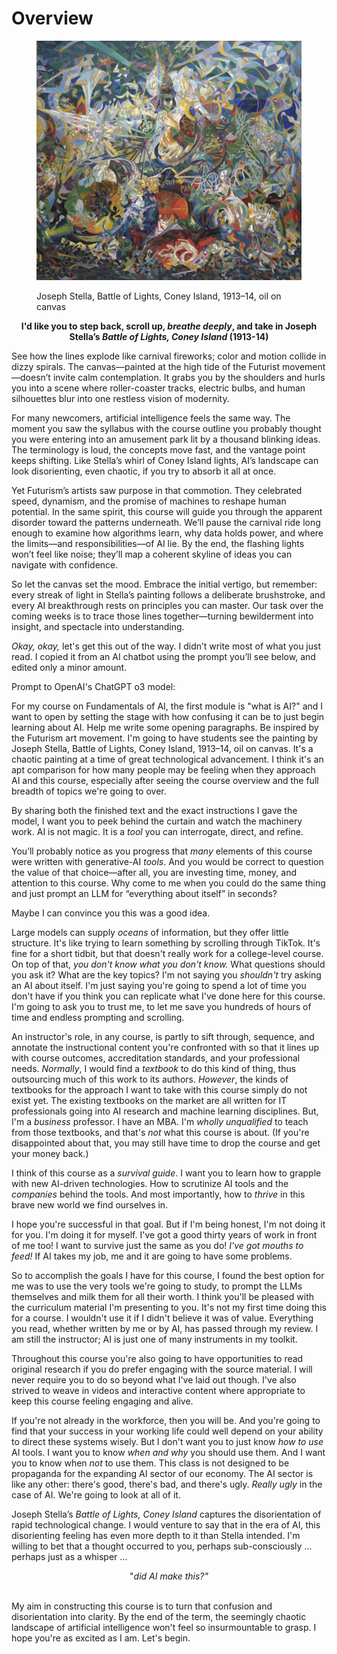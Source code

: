 # Overview

<figure><img src="../../module_1/1.0/poster.jpg" alt=""><figcaption><p>Joseph Stella, Battle of Lights, Coney Island, 1913–14, oil on canvas</p></figcaption></figure>

<p align="center"><strong>I'd like you to step back, scroll up, </strong><em><strong>breathe deeply</strong></em><strong>, and take in Joseph Stella’s </strong><em><strong>Battle of Lights, Coney Island</strong></em><strong> (1913-14)</strong></p>

See how the lines explode like carnival fireworks; color and motion collide in dizzy spirals. The canvas—painted at the high tide of the Futurist movement—doesn’t invite calm contemplation. It grabs you by the shoulders and hurls you into a scene where roller-coaster tracks, electric bulbs, and human silhouettes blur into one restless vision of modernity.

For many newcomers, artificial intelligence feels the same way. The moment you saw the syllabus with the course outline you probably thought you were entering into an amusement park lit by a thousand blinking ideas. The terminology is loud, the concepts move fast, and the vantage point keeps shifting. Like Stella’s whirl of Coney Island lights, AI’s landscape can look disorienting, even chaotic, if you try to absorb it all at once.

Yet Futurism’s artists saw purpose in that commotion. They celebrated speed, dynamism, and the promise of machines to reshape human potential. In the same spirit, this course will guide you through the apparent disorder toward the patterns underneath. We’ll pause the carnival ride long enough to examine how algorithms learn, why data holds power, and where the limits—and responsibilities—of AI lie. By the end, the flashing lights won’t feel like noise; they’ll map a coherent skyline of ideas you can navigate with confidence.

So let the canvas set the mood. Embrace the initial vertigo, but remember: every streak of light in Stella’s painting follows a deliberate brushstroke, and every AI breakthrough rests on principles you can master. Our task over the coming weeks is to trace those lines together—turning bewilderment into insight, and spectacle into understanding.

_Okay, okay,_ let's get this out of the way. I didn’t write most of what you just read. I copied it from an AI chatbot using the prompt you’ll see below, and edited only a minor amount.

Prompt to OpenAI's ChatGPT o3 model:

For my course on Fundamentals of AI, the first module is "what is AI?" and I want to open by setting the stage with how confusing it can be to just begin learning about AI. Help me write some opening paragraphs. Be inspired by the Futurism art movement. I'm going to have students see the painting by Joseph Stella, Battle of Lights, Coney Island, 1913–14, oil on canvas. It's a chaotic painting at a time of great technological advancement. I think it's an apt comparison for how many people may be feeling when they approach AI and this course, especially after seeing the course overview and the full breadth of topics we're going to over.

By sharing both the finished text and the exact instructions I gave the model, I want you to peek behind the curtain and watch the machinery work. AI is not magic. It is a _tool_ you can interrogate, direct, and refine.

You’ll probably notice as you progress that _many_ elements of this course were written with generative-AI _tools_. And you would be correct to question the value of that choice—after all, you are investing time, money, and attention to this course. Why come to me when you could do the same thing and just prompt an LLM for “everything about itself” in seconds?

Maybe I can convince you this was a good idea.

Large models can supply _oceans_ of information, but they offer little structure. It's like trying to learn something by scrolling through TikTok. It's fine for a short tidbit, but that doesn't really work for a college-level course. On top of that, _you don't know what you don't know._ What questions should you ask it? What are the key topics? I'm not saying you _shouldn't_ try asking an AI about itself. I'm just saying you're going to spend a lot of time you don't have if you think you can replicate what I've done here for this course. I'm going to ask you to trust me, to let me save you hundreds of hours of time and endless prompting and scrolling.

An instructor's role, in any course, is partly to sift through, sequence, and annotate the instructional content you're confronted with so that it lines up with course outcomes, accreditation standards, and your professional needs. _Normally_, I would find a _textbook_ to do this kind of thing, thus outsourcing much of this work to its authors. _However_, the kinds of textbooks for the approach I want to take with this course simply do not exist yet. The existing textbooks on the market are all written for IT professionals going into AI research and machine learning disciplines. But, I'm a _business_ professor. I have an MBA. I'm _wholly unqualified_ to teach from those textbooks, and that's _not_ what this course is about. (If you're disappointed about that, you may still have time to drop the course and get your money back.)

I think of this course as a _survival guide_. I want you to learn how to grapple with new AI-driven technologies. How to scrutinize AI tools and the _companies_ behind the tools. And most importantly, how to _thrive_ in this brave new world we find ourselves in.

I hope you're successful in that goal. But if I'm being honest, I'm not doing it for you. I'm doing it for myself. I've got a good thirty years of work in front of me too! I want to survive just the same as you do! _I've got mouths to feed!_ If AI takes my job, me and it are going to have some problems.

So to accomplish the goals I have for this course, I found the best option for me was to use the very tools we're going to study, to prompt the LLMs themselves and milk them for all their worth. I think you'll be pleased with the curriculum material I'm presenting to you. It's not my first time doing this for a course. I wouldn't use it if I didn't believe it was of value. Everything you read, whether written by me or by AI, has passed through my review. I am still the instructor; AI is just one of many instruments in my toolkit.

Throughout this course you're also going to have opportunities to read original research if you do prefer engaging with the source material. I will never require you to do so beyond what I've laid out though. I've also strived to weave in videos and interactive content where appropriate to keep this course feeling engaging and alive.

If you're not already in the workforce, then you will be. And you're going to find that your success in your working life could well depend on your ability to direct these systems wisely. But I don't want you to just know _how to use_ AI tools. I want you to know _when and why_ you should use them. And I want you to know when _not_ to use them. This class is not designed to be propaganda for the expanding AI sector of our economy. The AI sector is like any other: there's good, there's bad, and there's ugly. _Really ugly_ in the case of AI. We're going to look at all of it.

Joseph Stella’s _Battle of Lights, Coney Island_ captures the disorientation of rapid technological change. I would venture to say that in the era of AI, this disorienting feeling has even more depth to it than Stella intended. I'm willing to bet that a thought occurred to you, perhaps sub-consciously ... perhaps just as a whisper ...

<p align="center">"<em>did AI make this?"</em></p>

\
My aim in constructing this course is to turn that confusion and disorientation into clarity. By the end of the term, the seemingly chaotic landscape of artificial intelligence won't feel so insurmountable to grasp. I hope you're as excited as I am. Let's begin.
